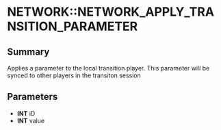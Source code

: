 # NETWORK::NETWORK_APPLY_TRANSITION_PARAMETER

## Summary
Applies a parameter to the local transition player. This parameter will be synced to
other players in the transiton session

## Parameters
* **INT** iD
* **INT** value